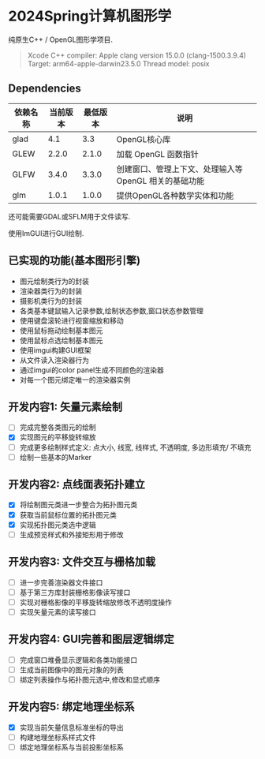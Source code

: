 #  2024Spring计算机图形学

纯原生C++ / OpenGL图形学项目.
> Xcode C++ compiler:
> Apple clang version 15.0.0 (clang-1500.3.9.4)
> Target: arm64-apple-darwin23.5.0
> Thread model: posix

## Dependencies
| 依赖名称 | 当前版本 | 最低版本 | 说明 |
| -- | -- | -- | -- |
| glad | 4.1 | 3.3 | OpenGL核心库 |
| GLEW | 2.2.0 | 2.1.0 | 加载 OpenGL 函数指针 |
| GLFW | 3.4.0 | 3.3.0 | 创建窗口、管理上下文、处理输入等 OpenGL 相关的基础功能 |
| glm | 1.0.1 | 1.0.0 | 提供OpenGL各种数学实体和功能|

还可能需要GDAL或SFLM用于文件读写.

使用ImGUI进行GUI绘制.

## 已实现的功能(基本图形引擎)

- 图元绘制类行为的封装
- 渲染器类行为的封装
- 摄影机类行为的封装
- 各类基本键鼠输入记录参数,绘制状态参数,窗口状态参数管理
- 使用键盘滚轮进行视窗缩放和移动
- 使用鼠标拖动绘制基本图元
- 使用鼠标点选绘制基本图元
- 使用imgui构建GUI框架
- 从文件读入渲染器行为
- 通过imgui的color panel生成不同颜色的渲染器
- 对每一个图元绑定唯一的渲染器实例

## 开发内容1: 矢量元素绘制

- [ ]  完成完整各类图元的绘制
- [x]  实现图元的平移旋转缩放
- [ ]  完成更多绘制样式定义: 点大小, 线宽, 线样式, 不透明度, 多边形填充/ 不填充
- [ ]  绘制一些基本的Marker

## 开发内容2: 点线面表拓扑建立

- [x]  将绘制图元类进一步整合为拓扑图元类
- [x]  获取当前鼠标位置的拓扑图元类
- [x]  实现拓扑图元类选中逻辑
- [ ]  生成预览样式和外接矩形用于修改

## 开发内容3: 文件交互与栅格加载

- [ ]  进一步完善渲染器文件接口
- [ ]  基于第三方库封装栅格影像读写接口
- [ ]  实现对栅格影像的平移旋转缩放修改不透明度操作
- [ ]  实现矢量元素的读写接口

## 开发内容4: GUI完善和图层逻辑绑定

- [ ]  完成窗口堆叠显示逻辑和各类功能接口
- [ ]  生成当前图像中的图元对象的列表
- [ ]  绑定列表操作与拓扑图元选中,修改和显式顺序

## 开发内容5: 绑定地理坐标系

- [x]  实现当前矢量信息标准坐标的导出
- [ ]  构建地理坐标系样式文件
- [ ]  绑定地理坐标系与当前投影坐标系
